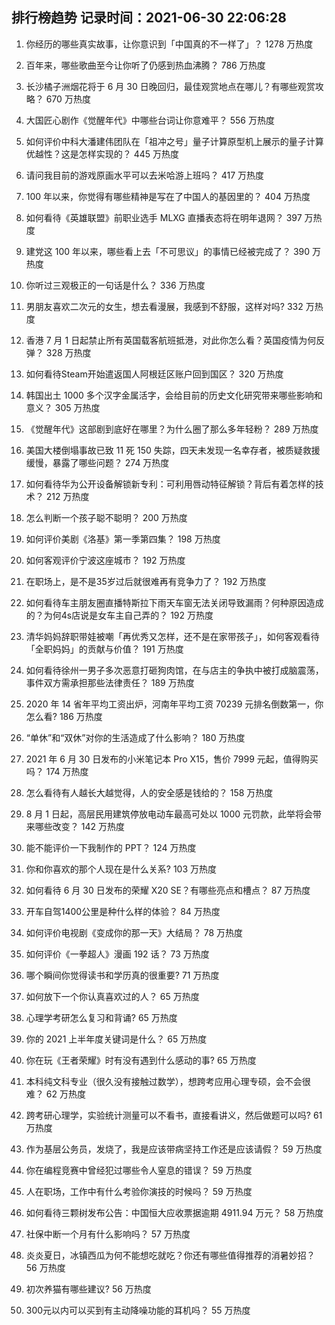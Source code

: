 
## 排行榜趋势 记录时间：2021-06-30 22:06:28
  
  1. 你经历的哪些真实故事，让你意识到「中国真的不一样了」？ 1278 万热度
    
  2. 百年来，哪些歌曲至今让你听了仍感到热血沸腾？ 786 万热度
    
  3. 长沙橘子洲烟花将于 6 月 30 日晚回归，最佳观赏地点在哪儿？有哪些观赏攻略？ 670 万热度
    
  4. 大国匠心剧作《觉醒年代》中哪些台词让你意难平？ 556 万热度
    
  5. 如何评价中科大潘建伟团队在「祖冲之号」量子计算原型机上展示的量子计算优越性？这是怎样实现的？ 445 万热度
    
  6. 请问我目前的游戏原画水平可以去米哈游上班吗？ 417 万热度
    
  7. 100 年以来，你觉得有哪些精神是写在了中国人的基因里的？ 404 万热度
    
  8. 如何看待《英雄联盟》前职业选手 MLXG 直播表态将在明年退网？ 397 万热度
    
  9. 建党这 100 年以来，哪些看上去「不可思议」的事情已经被完成了？ 390 万热度
    
  10. 你听过三观极正的一句话是什么？ 336 万热度
    
  11. 男朋友喜欢二次元的女生，想去看漫展，我感到不舒服，这样对吗? 332 万热度
    
  12. 香港 7 月 1 日起禁止所有英国载客航班抵港，对此你怎么看？英国疫情为何反弹？ 328 万热度
    
  13. 如何看待Steam开始遣返国人阿根廷区账户回到国区？ 320 万热度
    
  14. 韩国出土 1000 多个汉字金属活字，会给目前的历史文化研究带来哪些影响和意义？ 305 万热度
    
  15. 《觉醒年代》这部剧到底好在哪里？为什么圈了那么多年轻粉？ 289 万热度
    
  16. 美国大楼倒塌事故已致 11 死 150 失踪，四天未发现一名幸存者，被质疑救援缓慢，暴露了哪些问题？ 274 万热度
    
  17. 如何看待华为公开设备解锁新专利：可利用唇动特征解锁？背后有着怎样的技术？ 212 万热度
    
  18. 怎么判断一个孩子聪不聪明？ 200 万热度
    
  19. 如何评价美剧《洛基》第一季第四集？ 198 万热度
    
  20. 如何客观评价宁波这座城市？ 192 万热度
    
  21. 在职场上，是不是35岁过后就很难再有竞争力了？ 192 万热度
    
  22. 如何看待车主朋友圈直播特斯拉下雨天车窗无法关闭导致漏雨？何种原因造成的？为何4s店说是女车主自己弄的？ 192 万热度
    
  23. 清华妈妈辞职带娃被嘲「再优秀又怎样，还不是在家带孩子」，如何客观看待「全职妈妈」的贡献与价值？ 191 万热度
    
  24. 如何看待徐州一男子多次恶意打砸狗肉馆，在与店主的争执中被打成脑震荡，事件双方需承担那些法律责任？ 189 万热度
    
  25. 2020 年 14 省年平均工资出炉，河南年平均工资 70239 元排名倒数第一，你怎么看? 186 万热度
    
  26. “单休”和“双休”对你的生活造成了什么影响？ 180 万热度
    
  27. 2021 年 6 月 30 日发布的小米笔记本 Pro X15，售价 7999 元起，值得购买吗？ 174 万热度
    
  28. 怎么看待有人越长大越觉得，人的安全感是钱给的？ 158 万热度
    
  29. 8 月 1 日起，高层民用建筑停放电动车最高可处以 1000 元罚款，此举将会带来哪些改变？ 142 万热度
    
  30. 能不能评价一下我制作的 PPT？ 124 万热度
    
  31. 你和你喜欢的那个人现在是什么关系? 103 万热度
    
  32. 如何看待 6 月 30 日发布的荣耀 X20 SE？有哪些亮点和槽点？ 87 万热度
    
  33. 开车自驾1400公里是种什么样的体验？ 84 万热度
    
  34. 如何评价电视剧《变成你的那一天》大结局？ 78 万热度
    
  35. 如何评价《一拳超人》漫画 192 话？ 73 万热度
    
  36. 哪个瞬间你觉得读书和学历真的很重要? 71 万热度
    
  37. 如何放下一个你认真喜欢过的人？ 65 万热度
    
  38. 心理学考研怎么复习和背诵? 65 万热度
    
  39. 你的 2021 上半年度关键词是什么？ 65 万热度
    
  40. 你在玩《王者荣耀》时有没有遇到什么感动的事? 65 万热度
    
  41. 本科纯文科专业（很久没有接触过数学），想跨考应用心理专硕，会不会很难？ 62 万热度
    
  42. 跨考研心理学，实验统计测量可以不看书，直接看讲义，然后做题可以吗? 61 万热度
    
  43. 作为基层公务员，发烧了，我是应该带病坚持工作还是应该请假？ 59 万热度
    
  44. 你在编程竞赛中曾经犯过哪些令人窒息的错误？ 59 万热度
    
  45. 人在职场，工作中有什么考验你演技的时候吗？ 59 万热度
    
  46. 如何看待三颗树发布公告：中国恒大应收票据逾期 4911.94 万元？ 58 万热度
    
  47. 社保中断一个月有什么影响吗？ 57 万热度
    
  48. 炎炎夏日，冰镇西瓜为何不能想吃就吃？你还有哪些值得推荐的消暑妙招？ 56 万热度
    
  49. 初次养猫有哪些建议? 56 万热度
    
  50. 300元以内可以买到有主动降噪功能的耳机吗？ 55 万热度
    